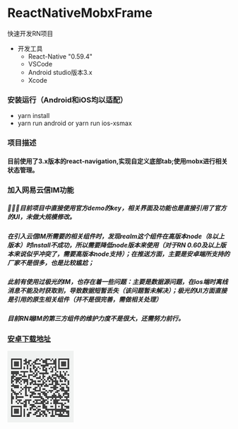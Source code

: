 # ReactNativeMobxFrame
快速开发RN项目

- 开发工具
  - React-Native "0.59.4"
  - VSCode
  - Android studio版本3.x
  - Xcode

### 安装运行（Android和iOS均以适配）

- yarn install
- yarn run android or yarn run ios-xsmax
### 项目描述
#### 目前使用了3.x版本的react-navigation,实现自定义底部tab;使用mobx进行相关状态管理。


### 加入网易云信IM功能
##### 目前项目中直接使用官方demo的key，相关界面及功能也是直接引用了官方的UI，未做大规模修改。
##### 在引入云信IM所需要的相关组件时，发现realm这个组件在高版本node（8以上版本）时install不成功，所以需要降低node版本来使用（对于RN 0.60及以上版本来说似乎冲突了，需要高版本node支持）；在推送方面，主要是安卓端所支持的厂家不是很多，也是比较尴尬；


##### 此前有使用过极光的IM，也存在着一些问题：主要是数据源问题，在ios端时离线消息不能及时获取到，导致数据短暂丢失（该问题暂未解决）；极光的UI方面直接是引用的原生相关组件（并不是很完善，需做相关处理）

##### 目前RN端IM的第三方组件的维护力度不是很大，还需努力前行。


### [安卓下载地址](http://d.6short.com/npgd)

![](android_download.jpg)